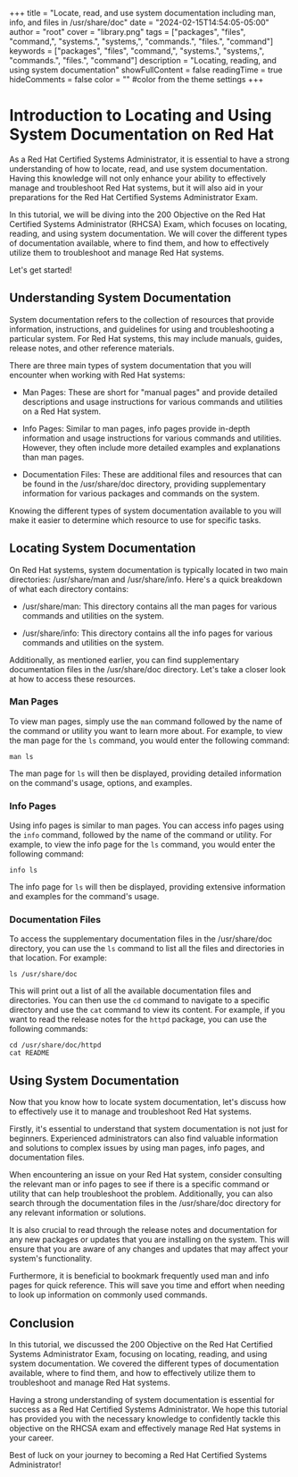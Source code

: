 +++
title = "Locate, read, and use system documentation including man, info, and files in /usr/share/doc"
date = "2024-02-15T14:54:05-05:00"
author = "root"
cover = "library.png"
tags = ["packages", "files", "command,", "systems.", "systems,", "commands.", "files.", "command"]
keywords = ["packages", "files", "command,", "systems.", "systems,", "commands.", "files.", "command"]
description = "Locating, reading, and using system documentation"
showFullContent = false
readingTime = true
hideComments = false
color = "" #color from the theme settings
+++



# Introduction to Locating and Using System Documentation on Red Hat

As a Red Hat Certified Systems Administrator, it is essential to have a strong understanding of how to locate, read, and use system documentation. Having this knowledge will not only enhance your ability to effectively manage and troubleshoot Red Hat systems, but it will also aid in your preparations for the Red Hat Certified Systems Administrator Exam.

In this tutorial, we will be diving into the 200 Objective on the Red Hat Certified Systems Administrator (RHCSA) Exam, which focuses on locating, reading, and using system documentation. We will cover the different types of documentation available, where to find them, and how to effectively utilize them to troubleshoot and manage Red Hat systems.

Let's get started!

## Understanding System Documentation
System documentation refers to the collection of resources that provide information, instructions, and guidelines for using and troubleshooting a particular system. For Red Hat systems, this may include manuals, guides, release notes, and other reference materials.

There are three main types of system documentation that you will encounter when working with Red Hat systems:

- Man Pages: These are short for "manual pages" and provide detailed descriptions and usage instructions for various commands and utilities on a Red Hat system.

- Info Pages: Similar to man pages, info pages provide in-depth information and usage instructions for various commands and utilities. However, they often include more detailed examples and explanations than man pages.

- Documentation Files: These are additional files and resources that can be found in the /usr/share/doc directory, providing supplementary information for various packages and commands on the system.

Knowing the different types of system documentation available to you will make it easier to determine which resource to use for specific tasks.

## Locating System Documentation
On Red Hat systems, system documentation is typically located in two main directories: /usr/share/man and /usr/share/info. Here's a quick breakdown of what each directory contains:

- /usr/share/man: This directory contains all the man pages for various commands and utilities on the system.

- /usr/share/info: This directory contains all the info pages for various commands and utilities on the system.

Additionally, as mentioned earlier, you can find supplementary documentation files in the /usr/share/doc directory. Let's take a closer look at how to access these resources.

### Man Pages
To view man pages, simply use the `man` command followed by the name of the command or utility you want to learn more about. For example, to view the man page for the `ls` command, you would enter the following command:
```
man ls
```
The man page for `ls` will then be displayed, providing detailed information on the command's usage, options, and examples.

### Info Pages
Using info pages is similar to man pages. You can access info pages using the `info` command, followed by the name of the command or utility. For example, to view the info page for the `ls` command, you would enter the following command:
```
info ls
```

The info page for `ls` will then be displayed, providing extensive information and examples for the command's usage.

### Documentation Files
To access the supplementary documentation files in the /usr/share/doc directory, you can use the `ls` command to list all the files and directories in that location. For example:
```
ls /usr/share/doc
```
This will print out a list of all the available documentation files and directories. You can then use the `cd` command to navigate to a specific directory and use the `cat` command to view its content. For example, if you want to read the release notes for the `httpd` package, you can use the following commands:
```
cd /usr/share/doc/httpd
cat README
```

## Using System Documentation
Now that you know how to locate system documentation, let's discuss how to effectively use it to manage and troubleshoot Red Hat systems.

Firstly, it's essential to understand that system documentation is not just for beginners. Experienced administrators can also find valuable information and solutions to complex issues by using man pages, info pages, and documentation files.

When encountering an issue on your Red Hat system, consider consulting the relevant man or info pages to see if there is a specific command or utility that can help troubleshoot the problem. Additionally, you can also search through the documentation files in the /usr/share/doc directory for any relevant information or solutions.

It is also crucial to read through the release notes and documentation for any new packages or updates that you are installing on the system. This will ensure that you are aware of any changes and updates that may affect your system's functionality.

Furthermore, it is beneficial to bookmark frequently used man and info pages for quick reference. This will save you time and effort when needing to look up information on commonly used commands.

## Conclusion
In this tutorial, we discussed the 200 Objective on the Red Hat Certified Systems Administrator Exam, focusing on locating, reading, and using system documentation. We covered the different types of documentation available, where to find them, and how to effectively utilize them to troubleshoot and manage Red Hat systems.

Having a strong understanding of system documentation is essential for success as a Red Hat Certified Systems Administrator. We hope this tutorial has provided you with the necessary knowledge to confidently tackle this objective on the RHCSA exam and effectively manage Red Hat systems in your career.

Best of luck on your journey to becoming a Red Hat Certified Systems Administrator!
